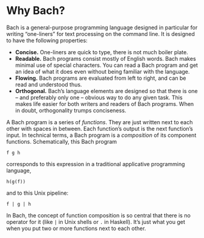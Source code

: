 # Why Bach?

Bach is a general-purpose programming language designed in particular for
writing “one-liners” for text processing on the command line. It is designed to
have the following properties:

* **Concise.** One-liners are quick to type, there is not much boiler plate.
* **Readable.** Bach programs consist mostly of English words. Bach makes
  minimal use of special characters. You can read a Bach program and get an
  idea of what it does even without being familiar with the language.
* **Flowing.** Bach programs are evaluated from left to right, and can be read
  and understood thus.
* **Orthogonal.** Bach’s language elements are designed so that there
  is one – and preferably only one – obvious way to do any given task. This
  makes life easier for both writers and readers of Bach programs. When in
  doubt, orthogonality trumps conciseness.

A Bach program is a series of *functions*. They are just written next to each
other with spaces in between. Each function’s output is the next function’s
input. In technical terms, a Bach program is a *composition* of its component
functions. Schematically, this Bach program

    f g h

corresponds to this expression in a traditional applicative programming
language,

    h(g(f))

and to this Unix pipeline:

    f | g | h

In Bach, the concept of function composition is so central that there is no
operator for it (like `|` in Unix shells or `.` in Haskell). It’s just what you
get when you put two or more functions next to each other.
